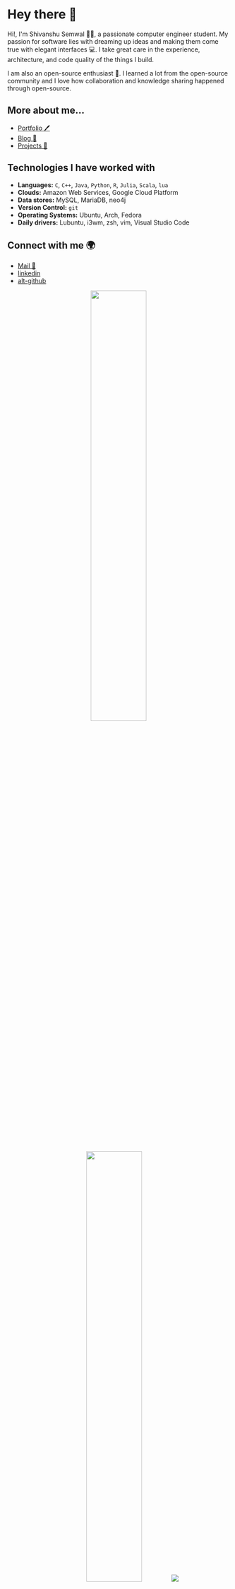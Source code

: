 # Hey there 👋

Hi!, I'm Shivanshu Semwal 👨‍🎓, a passionate computer engineer student. 
My passion for software lies with dreaming up ideas and making them come true with elegant interfaces 💻. 
I take great care in the experience, architecture, and code quality of the things I build.

I am also an open-source enthusiast 🌟. I learned a lot from the open-source community and I love how collaboration and knowledge sharing happened through open-source.

## More about me...

- [Portfolio 🖊](https://shivanshu-semwal.github.io)
- [Blog 📝](https://shivanshu-semwal.github.io/blog/)
- [Projects 🚧](https://shivanshu-semwal.github.io/blog/)

## Technologies I have worked with

- **Languages:**
  `C`, `C++`, `Java`, `Python`, `R`, `Julia`, `Scala`, `lua`
- **Clouds:**
  Amazon Web Services, Google Cloud Platform
- **Data stores:**
  MySQL, MariaDB, neo4j
- **Version Control:**
  `git`
- **Operating Systems:**
  Ubuntu, Arch, Fedora
- **Daily drivers:**
  Lubuntu, i3wm, zsh, vim, Visual Studio Code

## Connect with me 🌍

- <a href="mailto:semwalshivanshu@gmail.com?subject=github:">Mail 📧</a>
- <a href="https://www.linkedin.com/in/shivanshu-semwal/">linkedin</a>
- <a href="https://github.com/totoro-ghost">alt-github</a>

<p align="center">
  <img height="50%" width="auto" src ="https://github-readme-stats.vercel.app/api?username=shivanshu-semwal&show_icons=true&count_private=true&theme=darcula&hide_border=true&hide=issues,contribs&bg_color=00000000">
  <img height="50%" width="auto" src ="https://github-readme-stats.vercel.app/api/top-langs/?username=shivanshu-semwal&layout=compact&hide_border=true&theme=darcula&bg_color=00000000&langs_count=6&hide=jupyter%20notebook,tex,css,php">
  <img src ="https://github-readme-streak-stats.herokuapp.com?user=shivanshu-semwal&theme=darcula&hide_border=true&background=FFFFFF00">
  <br>
</p>
